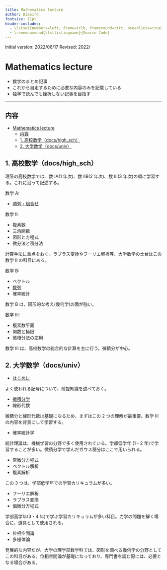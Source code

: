 ```yaml
---
title: Mathematics lecture
author: DiaSird
fontsize: 11pt
header-includes:
  - \lstset{numbers=left, frame=trlb, frameround=tttt, breaklines=true}
  - \renewcommand{\lstlistingname}{Source Code}
---
```


Initial version: 2022/06/17
Revised: 2022/

# Mathematics lecture

- 数学のまとめ記事
- これから自走するために必要な内容のみを記載している
- 独学で読んでも挫折しない記事を目指す

---

## 内容

- [Mathematics lecture](#mathematics-lecture)
  - [内容](#内容)
  - [1. 高校数学（docs/high_sch）](#1-高校数学docshigh_sch)
  - [2. 大学数学（docs/univ）](#2-大学数学docsuniv)

## 1. 高校数学（docs/high_sch）

理系の高校数学では、数 ⅠA(1 年次)、数 ⅡB(2 年次)、数 Ⅲ(3 年次)の順に学習する。これに沿って記述する。

数学 A:

- [順列・組合せ](https://github.com/DiaSird/math-lec/blob/main/docs/high_sch/1_%E9%A0%86%E5%88%97%E7%B5%84%E5%90%88%E3%81%9B.md)

数学 Ⅱ:

- 複素数
- 三角関数
- 図形と方程式
- 微分法と積分法

計算手法に重点をおく。ラプラス変換やフーリエ解析等、大学数学の土台はこの数学 Ⅱ の科目にある。

数学 B:

- ベクトル
- [数列](https://github.com/DiaSird/math-lec/blob/main/docs/high_sch/6_%E6%95%B0%E5%88%97.md)
- 確率統計

数学 B は、図形的な考え(幾何学)の面が強い。

数学 Ⅲ:

- 複素数平面
- 関数と極限
- 微積分法の応用

数学 Ⅲ は、高校数学の総合的な計算を主に行う。微積分が中心。

## 2. 大学数学（docs/univ）

- [はじめに](https://github.com/DiaSird/math-lec/blob/main/docs/univ/0_%E3%81%AF%E3%81%98%E3%82%81%E3%81%AB.md)

よく使われる記号について、前提知識を述べておく。

- [微積分学](https://github.com/DiaSird/math-lec/blob/main/docs/univ/1_%E5%BE%AE%E7%A9%8D%E5%88%86%E5%AD%A6.md)
- 線形代数

微積分と線形代数は基礎になるため、まずはこの 2 つの理解が最重要。数学 Ⅲ の内容を背景にして学習する。

- 確率統計学

統計理論は、機械学習の分野で多く使用されている。学部低学年 (1・2 年)で学習することが多い。微積分学で学んだガウス積分はここで用いられる。

- 常微分方程式
- ベクトル解析
- 複素解析

この 3 つは、学部低学年での学習カリキュラムが多い。

- フーリエ解析
- ラプラス変換
- 偏微分方程式

学部高学年(3・4 年)で学ぶ学習カリキュラムが多い科目。力学の問題を解く場合に、道具として使用される。

- 位相空間論
- 多様体論

発展的な内容だが、大学の理学部数学科では、図形を調べる幾何学の分野としてこの科目がある。位相空間論が基礎になっており、専門書を読む際には、必要となる場合がある。
